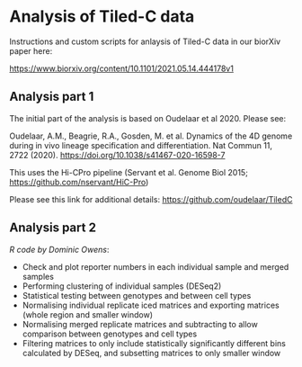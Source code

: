 # Analysis of Tiled-C data
Instructions and custom scripts for anlaysis of Tiled-C data in our biorXiv paper here:

https://www.biorxiv.org/content/10.1101/2021.05.14.444178v1


## Analysis part 1
The initial part of the analysis is based on Oudelaar et al 2020. Please see:

Oudelaar, A.M., Beagrie, R.A., Gosden, M. et al. Dynamics of the 4D genome during in vivo lineage specification and differentiation. Nat Commun 11, 2722 (2020). https://doi.org/10.1038/s41467-020-16598-7

This uses the Hi-CPro pipeline (Servant et al. Genome Biol 2015; https://github.com/nservant/HiC-Pro) 

Please see this link for additional details: https://github.com/oudelaar/TiledC

## Analysis part 2
*R code by Dominic Owens*: 
- Check and plot reporter numbers in each individual sample and merged samples
- Performing clustering of individual samples (DESeq2)
- Statistical testing between genotypes and between cell types
- Normalising individual replicate iced matrices and exporting matrices (whole region and smaller window)
- Normalising merged replicate matrices and subtracting to allow comparison between genotypes and cell types
- Filtering matrices to only include statistically significantly different bins calculated by DESeq, and subsetting matrices to only smaller window

